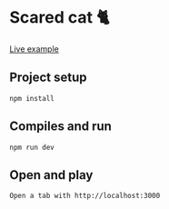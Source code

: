 # Scared cat 🐈

[Live example](https://codepen.io/Tyffaxyn/pen/yLYxoaZ)

## Project setup
```
npm install
```

## Compiles and run
```
npm run dev
```

## Open and play
```
Open a tab with http://localhost:3000
```